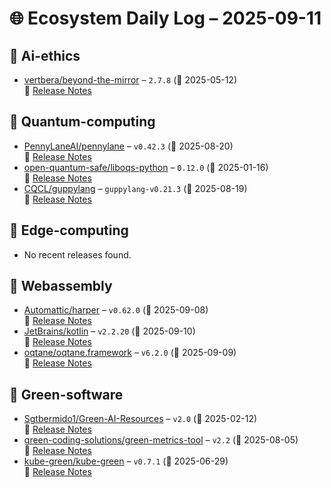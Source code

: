 # 🌐 Ecosystem Daily Log – 2025-09-11

## 🔹 Ai-ethics
- [vertbera/beyond-the-mirror](https://github.com/vertbera/beyond-the-mirror/releases/tag/2.7.8) – `2.7.8` (📅 2025-05-12)  
  🔗 [Release Notes](https://github.com/vertbera/beyond-the-mirror/releases/tag/2.7.8)

## 🔹 Quantum-computing
- [PennyLaneAI/pennylane](https://github.com/PennyLaneAI/pennylane/releases/tag/v0.42.3) – `v0.42.3` (📅 2025-08-20)  
  🔗 [Release Notes](https://github.com/PennyLaneAI/pennylane/releases/tag/v0.42.3)
- [open-quantum-safe/liboqs-python](https://github.com/open-quantum-safe/liboqs-python/releases/tag/0.12.0) – `0.12.0` (📅 2025-01-16)  
  🔗 [Release Notes](https://github.com/open-quantum-safe/liboqs-python/releases/tag/0.12.0)
- [CQCL/guppylang](https://github.com/CQCL/guppylang/releases/tag/guppylang-v0.21.3) – `guppylang-v0.21.3` (📅 2025-08-19)  
  🔗 [Release Notes](https://github.com/CQCL/guppylang/releases/tag/guppylang-v0.21.3)

## 🔹 Edge-computing
- No recent releases found.

## 🔹 Webassembly
- [Automattic/harper](https://github.com/Automattic/harper/releases/tag/v0.62.0) – `v0.62.0` (📅 2025-09-08)  
  🔗 [Release Notes](https://github.com/Automattic/harper/releases/tag/v0.62.0)
- [JetBrains/kotlin](https://github.com/JetBrains/kotlin/releases/tag/v2.2.20) – `v2.2.20` (📅 2025-09-10)  
  🔗 [Release Notes](https://github.com/JetBrains/kotlin/releases/tag/v2.2.20)
- [oqtane/oqtane.framework](https://github.com/oqtane/oqtane.framework/releases/tag/v6.2.0) – `v6.2.0` (📅 2025-09-09)  
  🔗 [Release Notes](https://github.com/oqtane/oqtane.framework/releases/tag/v6.2.0)

## 🔹 Green-software
- [Sgtbermido1/Green-AI-Resources](https://github.com/Sgtbermido1/Green-AI-Resources/releases/tag/v2.0) – `v2.0` (📅 2025-02-12)  
  🔗 [Release Notes](https://github.com/Sgtbermido1/Green-AI-Resources/releases/tag/v2.0)
- [green-coding-solutions/green-metrics-tool](https://github.com/green-coding-solutions/green-metrics-tool/releases/tag/v2.2) – `v2.2` (📅 2025-08-05)  
  🔗 [Release Notes](https://github.com/green-coding-solutions/green-metrics-tool/releases/tag/v2.2)
- [kube-green/kube-green](https://github.com/kube-green/kube-green/releases/tag/v0.7.1) – `v0.7.1` (📅 2025-06-29)  
  🔗 [Release Notes](https://github.com/kube-green/kube-green/releases/tag/v0.7.1)